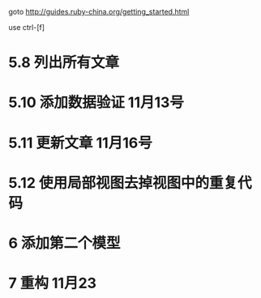 goto http://guides.ruby-china.org/getting_started.html

use ctrl-[f]

  # 5.8 列出所有文章	

  # 5.10 添加数据验证  11月13号

  # 5.11 更新文章  11月16号

  # 5.12 使用局部视图去掉视图中的重复代码

  # 6 添加第二个模型

  # 7 重构 11月23

